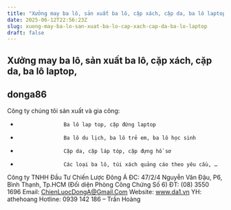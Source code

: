 ```yaml
---
title: "Xưởng may ba lô, sản xuất ba lô, cặp xách, cặp da, ba lô laptop,"
date: 2025-06-12T22:56:23Z
slug: xuong-may-ba-lo-san-xuat-ba-lo-cap-xach-cap-da-ba-lo-laptop
draft: false
---
```


## Xưởng may ba lô, sản xuất ba lô, cặp xách, cặp da, ba lô laptop,

## donga86

Công ty chúng tôi  sản xuất và gia công:
-                    Ba lô lap top, cặp đứng laptop
-                    Ba lô du lịch, ba lô trẻ em, ba lô học sinh
-                    Cặp da, cặp láp tóp, cặp đựng hồ sơ
-                    Các loại ba lô, túi xách quảng cáo theo yêu cầu, …
Công ty TNHH Đầu Tư Chiến Lược Đông Á
ĐC: 47/2/4 Nguyễn Văn Đậu, P6, Bình Thạnh, Tp.HCM (Đối diện Phòng Công Chứng Số 6)
ĐT: (08) 3550 1696
Email: ChienLuocDongA@Gmail.Com
Website: www.da1.vn
YH: athehoang
Hotline: 0939 142 186 – Trần Hoàng